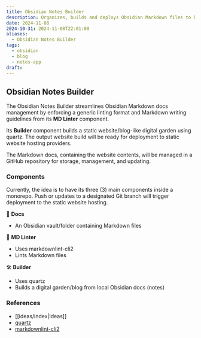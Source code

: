 ```yaml
---
title: Obsidian Notes Builder
description: Organizes, builds and deploys Obsidian Markdown files to blog-like digital gardens
date: 2024-11-08
2024-10-31: 2024-11-08T22:01:00
aliases:
  - Obsidian Notes Builder
tags:
  - obsidian
  - blog
  - notes-app
draft:
---
```

## Obsidian Notes Builder

The Obsidian Notes Builder streamlines Obsidian Markdown docs management by enforcing a generic linting format and Markdown writing guidelines from its **MD Linter** component.

Its **Builder** component builds a static website/blog-like digital garden using quartz. The output website build will be ready for deployment to static website hosting providers.

The Markdown docs, containing the website contents, will be managed in a GitHub repository for storage, management, and updating.

### Components

Currently, the idea is to have its three (3) main components inside a monorepo. Push or updates to a designated Git branch will trigger deployment to the static website hosting.

📂 **Docs**
- An Obsidian vault/folder containing Markdown files

🔄 **MD Linter**
- Uses markdownlint-cli2
- Lints Markdown files

🛠️ **Builder**
- Uses quartz
- Builds a digital garden/blog from local Obsidian docs (notes)

### References

- [[ideas/index|Ideas]]
- [quartz](https://github.com/jackyzha0/quartz)
- [markdownlint-cli2](https://github.com/DavidAnson/markdownlint-cli2)
